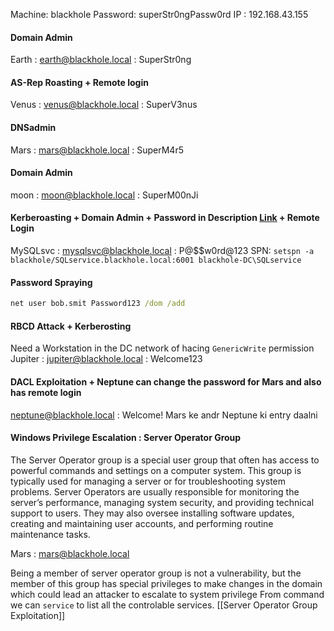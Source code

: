 Machine: blackhole
Password: superStr0ngPassw0rd
IP : 192.168.43.155

#### Domain Admin 
Earth : earth@blackhole.local : SuperStr0ng

#### AS-Rep Roasting + Remote login
Venus : venus@blackhole.local : SuperV3nus

#### DNSadmin
Mars : mars@blackhole.local : SuperM4r5

#### Domain Admin
moon : moon@blackhole.local : SuperM00nJi

#### Kerberoasting + Domain Admin + Password in Description [Link](https://systemweakness.com/kerberoasting-part-1-lab-setup-6e2a6fa15b93) + Remote Login
MySQLsvc : mysqlsvc@blackhole.local : P@\$\$w0rd@123
SPN: `setspn -a blackhole/SQLservice.blackhole.local:6001 blackhole-DC\SQLservice`

#### Password Spraying
```cmd
net user bob.smit Password123 /dom /add
```

#### RBCD Attack + Kerberosting
Need a Workstation in the DC network of hacing `GenericWrite` permission
Jupiter : jupiter@blackhole.local :  Welcome123

#### DACL Exploitation + Neptune can change the password for Mars and also has remote login
neptune@blackhole.local : Welcome!
Mars ke andr Neptune ki entry daalni

#### Windows Privilege Escalation : Server Operator Group
The Server Operator group is a special user group that often has access to powerful commands and settings on a computer system. This group is typically used for managing a server or for troubleshooting system problems. Server Operators are usually responsible for monitoring the server’s performance, managing system security, and providing technical support to users. They may also oversee installing software updates, creating and maintaining user accounts, and performing routine maintenance tasks.

Mars : mars@blackhole.local 

Being a member of server operator group is not a vulnerability, but the member of this group has special privileges to make changes in the domain which could lead an attacker to escalate to system privilege
From command we can `service` to list all the controlable services.
[[Server Operator Group Exploitation]]

